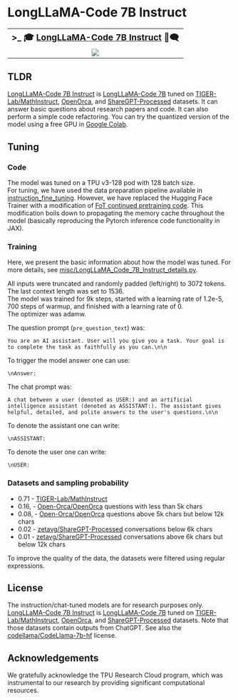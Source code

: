 # LongLLaMA-Code 7B Instruct


<div align="center">

<table>
  <tr>
    <th style="font-size: 120%"> >_ 🎓 <a href="https://huggingface.co/syzymon/long_llama_code_7b_instruct">LongLLaMA-Code 7B Instruct</a> 📑🗨 </th>
  </tr>
  <tr>
    <td align="center">
    <a  href="https://colab.research.google.com/github/CStanKonrad/long_llama/blob/main/long_llama_code_instruct_colab.ipynb"><img src="https://colab.research.google.com/assets/colab-badge.svg"></a>
    </td>
    
 </tr>
</table>

</div>


## TLDR
[LongLLaMA-Code 7B Instruct](https://huggingface.co/syzymon/long_llama_code_7b_instruct) is [LongLLaMA-Code 7B](https://huggingface.co/syzymon/long_llama_code_7b) tuned on [TIGER-Lab/MathInstruct](https://huggingface.co/datasets/TIGER-Lab/MathInstruct), [OpenOrca](https://huggingface.co/datasets/Open-Orca/OpenOrca), and [ShareGPT-Processed](https://huggingface.co/datasets/zetavg/ShareGPT-Processed) datasets. It can answer basic questions about research papers and code. It can also perform a simple code refactoring. You can try the quantized version of the model using a free GPU in [Google Colab](https://colab.research.google.com/github/CStanKonrad/long_llama/blob/main/long_llama_code_instruct_colab.ipynb).

## Tuning

### Code
The model was tuned on a TPU v3-128 pod with 128 batch size.  
For tuning, we have used the data preparation pipeline available in [instruction_fine_tuning](.).
However, we have replaced the Hugging Face Trainer with a modification of [FoT continued pretraining code](../fot_continued_pretraining). This modification boils down to propagating the memory cache throughout the model (basically reproducing the Pytorch inference code functionality in JAX).

### Training
Here, we present the basic information about how the model was tuned. For more details, see [misc/LongLLaMA_Code_7B_Instruct_details.py](misc/LongLLaMA_Code_7B_Instruct_details.py).


All inputs were truncated and randomly padded (left/right) to 3072 tokens.  
The last context length was set to 1536.  
The model was trained for 9k steps, started with a learning rate of 1.2e-5, 700 steps of warmup, and finished with a learning rate of 0.  
The optimizer was adamw.  

The question prompt (`pre_question_text`) was:
```
You are an AI assistant. User will you give you a task. Your goal is to complete the task as faithfully as you can.\n\n
```

To trigger the model answer one can use:
```
\nAnswer: 
```

The chat prompt was:
```
A chat between a user (denoted as USER:) and an artificial intelligence assistant (denoted as ASSISTANT:). The assistant gives helpful, detailed, and polite answers to the user's questions.\n\n
```

To denote the assistant one can write:
```
\nASSISTANT: 
```

To denote the user one can write:
```
\nUSER: 
```

### Datasets and sampling probability
* 0.71 - [TIGER-Lab/MathInstruct](https://huggingface.co/datasets/TIGER-Lab/MathInstruct)
* 0.16, - [Open-Orca/OpenOrca](https://huggingface.co/datasets/Open-Orca/OpenOrca) questions with less than 5k chars
* 0.08, - [Open-Orca/OpenOrca](https://huggingface.co/datasets/Open-Orca/OpenOrca) questions above 5k chars but below 12k chars
* 0.02 - [zetavg/ShareGPT-Processed](https://huggingface.co/datasets/zetavg/ShareGPT-Processed) conversations below 6k chars
* 0.01 - [zetavg/ShareGPT-Processed](https://huggingface.co/datasets/zetavg/ShareGPT-Processed) conversations above 6k chars but below 12k chars

To improve the quality of the data, the datasets were filtered using regular expressions.  



## License
The instruction/chat-tuned models are for research purposes only.
[LongLLaMA-Code 7B Instruct](https://huggingface.co/syzymon/long_llama_code_7b_instruct) is [LongLLaMA-Code 7B](https://huggingface.co/syzymon/long_llama_code_7b) tuned on [TIGER-Lab/MathInstruct](https://huggingface.co/datasets/TIGER-Lab/MathInstruct), [OpenOrca](https://huggingface.co/datasets/Open-Orca/OpenOrca), and [ShareGPT-Processed](https://huggingface.co/datasets/zetavg/ShareGPT-Processed) datasets. Note that those datasets contain outputs from ChatGPT. See also the [codellama/CodeLlama-7b-hf](https://huggingface.co/codellama/CodeLlama-7b-hf) license.

## Acknowledgements
We gratefully acknowledge the TPU Research Cloud program, which was instrumental to our research by providing significant computational resources.

